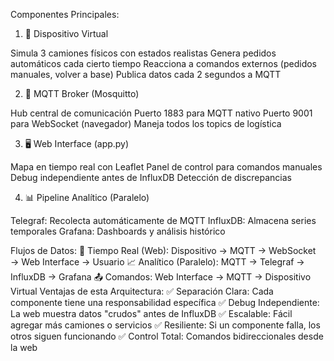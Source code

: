
Componentes Principales:
1. 🚛 Dispositivo Virtual 

Simula 3 camiones físicos con estados realistas
Genera pedidos automáticos cada cierto tiempo
Reacciona a comandos externos (pedidos manuales, volver a base)
Publica datos cada 2 segundos a MQTT

2. 📡 MQTT Broker (Mosquitto)

Hub central de comunicación
Puerto 1883 para MQTT nativo
Puerto 9001 para WebSocket (navegador)
Maneja todos los topics de logística

3. 🖥️ Web Interface (app.py)

Mapa en tiempo real con Leaflet
Panel de control para comandos manuales
Debug independiente antes de InfluxDB
Detección de discrepancias

4. 📊 Pipeline Analítico (Paralelo)

Telegraf: Recolecta automáticamente de MQTT
InfluxDB: Almacena series temporales
Grafana: Dashboards y análisis histórico

Flujos de Datos:
🔄 Tiempo Real (Web):
Dispositivo → MQTT → WebSocket → Web Interface → Usuario
📈 Analítico (Paralelo):
MQTT → Telegraf → InfluxDB → Grafana
📤 Comandos:
Web Interface → MQTT → Dispositivo Virtual
Ventajas de esta Arquitectura:
✅ Separación Clara: Cada componente tiene una responsabilidad específica
✅ Debug Independiente: La web muestra datos "crudos" antes de InfluxDB
✅ Escalable: Fácil agregar más camiones o servicios
✅ Resiliente: Si un componente falla, los otros siguen funcionando
✅ Control Total: Comandos bidireccionales desde la web